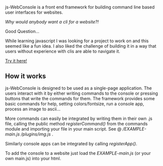 js-WebConsole is a front end framework for building command line based user interfaces for websites.

*Why would anybody want a cli for a website?!* 

Good Question... 

While learning javascript I was looking for a project to work on and this seemed like a fun idea. I also liked the challenge of building it in a way that users without experience with clis are able to navigate it.

[Try it here!](/js-webconsole/EXAMPLE.html)

## How it works

js-WebConsole is designed to be used as a single-page application. The users interact with it by either writing commands to the console or pressing buttons that write the commands for them. The framework provides some basic commands for help, setting colors/fontsize, run a console app, process an image to ascii...

More commands can easily be integrated by writing them in their own .js file, calling the public method *registerCommand()* from the commands module and importing your file in your main script. See @ */EXAMPLE-main.js* */plugins/img.js* .

Similarly console apps can be integrated by calling *registerApp()*.

To add the console to a website just load the *EXAMPLE-main.js* (or your own main.js) into your html.
